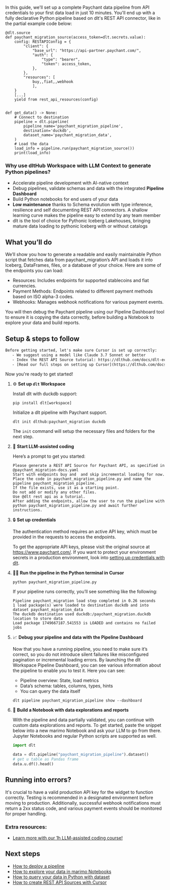 In this guide, we'll set up a complete Paychant data pipeline from API credentials to your first data load in just 10 minutes. You'll end up with a fully declarative Python pipeline based on dlt's REST API connector, like in the partial example code below:

```python-outcome
@dlt.source
def paychant_migration_source(access_token=dlt.secrets.value):
    config: RESTAPIConfig = {
        "client": {
            "base_url": "https://api-partner.paychant.com/",
            "auth": {
                "type": "bearer",
                "token": access_token,
            },
        },
        "resources": [
            buy,,fiat,,webhook
            ],
    }
    [...]
    yield from rest_api_resources(config)


def get_data() -> None:
    # Connect to destination
    pipeline = dlt.pipeline(
        pipeline_name='paychant_migration_pipeline',
        destination='duckdb',
        dataset_name='paychant_migration_data', 
    )
    # Load the data
    load_info = pipeline.run(paychant_migration_source())
    print(load_info) 
```

### Why use dltHub Workspace with LLM Context to generate Python pipelines?

- Accelerate pipeline development with AI-native context
- Debug pipelines, validate schemas and data with the integrated **Pipeline Dashboard**
- Build Python notebooks for end users of your data
- **Low maintenance** thanks to Schema evolution with type inference, resilience and self documenting REST API connectors. A shallow learning curve makes the pipeline easy to extend by any team member
- dlt is the tool of choice for Pythonic Iceberg Lakehouses, bringing mature data loading to pythonic Iceberg with or without catalogs

## What you’ll do

We’ll show you how to generate a readable and easily maintainable Python script that fetches data from paychant_migration’s API and loads it into Iceberg, DataFrames, files, or a database of your choice. Here are some of the endpoints you can load:

- Resources: Includes endpoints for supported stablecoins and fiat currencies.
- Payment Methods: Endpoints related to different payment methods based on ISO alpha-3 codes.
- Webhooks: Manages webhook notifications for various payment events.

You will then debug the Paychant pipeline using our Pipeline Dashboard tool to ensure it is copying the data correctly, before building a Notebook to explore your data and build reports.

## Setup & steps to follow

```default
Before getting started, let's make sure Cursor is set up correctly:
   - We suggest using a model like Claude 3.7 Sonnet or better
   - Index the REST API Source tutorial: https://dlthub.com/docs/dlt-ecosystem/verified-sources/rest_api/ and add it to context as **@dlt rest api**
   - [Read our full steps on setting up Cursor](https://dlthub.com/docs/dlt-ecosystem/llm-tooling/cursor-restapi#23-configuring-cursor-with-documentation)
```

Now you're ready to get started!

1. ⚙️ **Set up `dlt` Workspace**
    
    Install dlt with duckdb support:
    ```shell
    pip install dlt[workspace]
    ```

    Initialize a dlt pipeline with Paychant support.
    ```shell
    dlt init dlthub:paychant_migration duckdb
    ```

    The `init` command will setup the necessary files and folders for the next step.
    
2. 🤠 **Start LLM-assisted coding**
    
    Here’s a prompt to get you started:
    
    ```prompt
    Please generate a REST API Source for Paychant API, as specified in @paychant_migration-docs.yaml 
    Start with endpoints buy and  and skip incremental loading for now. 
    Place the code in paychant_migration_pipeline.py and name the pipeline paychant_migration_pipeline. 
    If the file exists, use it as a starting point. 
    Do not add or modify any other files. 
    Use @dlt rest api as a tutorial. 
    After adding the endpoints, allow the user to run the pipeline with python paychant_migration_pipeline.py and await further instructions.
    ```

    
3. 🔒 **Set up credentials** 
    
    The authentication method requires an active API key, which must be provided in the requests to access the endpoints.
    
    To get the appropriate API keys, please visit the original source at https://www.paychant.com/.
    If you want to protect your environment secrets in a production environment, look into [setting up credentials with dlt](https://dlthub.com/docs/walkthroughs/add_credentials).
    
4. 🏃‍♀️ **Run the pipeline in the Python terminal in Cursor**
    
    ```shell
    python paychant_migration_pipeline.py
    ```
    
    If your pipeline runs correctly, you’ll see something like the following:
    
    ```shell
    Pipeline paychant_migration load step completed in 0.26 seconds
    1 load package(s) were loaded to destination duckdb and into dataset paychant_migration_data
    The duckdb destination used duckdb:/paychant_migration.duckdb location to store data
    Load package 1749667187.541553 is LOADED and contains no failed jobs
    ```
    
5. 📈 **Debug your pipeline and data with the Pipeline Dashboard**

    Now that you have a running pipeline, you need to make sure it’s correct, so you do not introduce silent failures like misconfigured pagination or incremental loading errors. By launching the dlt Workspace Pipeline Dashboard, you can see various information about the pipeline to enable you to test it. Here you can see:
    - Pipeline overview: State, load metrics
    - Data’s schema: tables, columns, types, hints
    - You can query the data itself
    
    ```shell
    dlt pipeline paychant_migration_pipeline show --dashboard
    ```
    
6. 🐍 **Build a Notebook with data explorations and reports**

    With the pipeline and data partially validated, you can continue with custom data explorations and reports. To get started, paste the snippet below into a new marimo Notebook and ask your LLM to go from there. Jupyter Notebooks and regular Python scripts are supported as well.

    
    ```python
    import dlt

   data = dlt.pipeline("paychant_migration_pipeline").dataset()
   # get u table as Pandas frame
   data.u.df().head()
    ```

## Running into errors?

It's crucial to have a valid production API key for the widget to function correctly. Testing is recommended in a designated environment before moving to production. Additionally, successful webhook notifications must return a 2xx status code, and various payment events should be monitored for proper handling.

### Extra resources:

- [Learn more with our 1h LLM-assisted coding course!](https://www.youtube.com/watch?v=GGid70rnJuM)

## Next steps

- [How to deploy a pipeline](https://dlthub.com/docs/walkthroughs/deploy-a-pipeline)
- [How to explore your data in marimo Notebooks](https://dlthub.com/docs/general-usage/dataset-access/marimo)
- [How to query your data in Python with dataset](https://dlthub.com/docs/general-usage/dataset-access/dataset)
- [How to create REST API Sources with Cursor](https://dlthub.com/docs/dlt-ecosystem/llm-tooling/cursor-restapi)